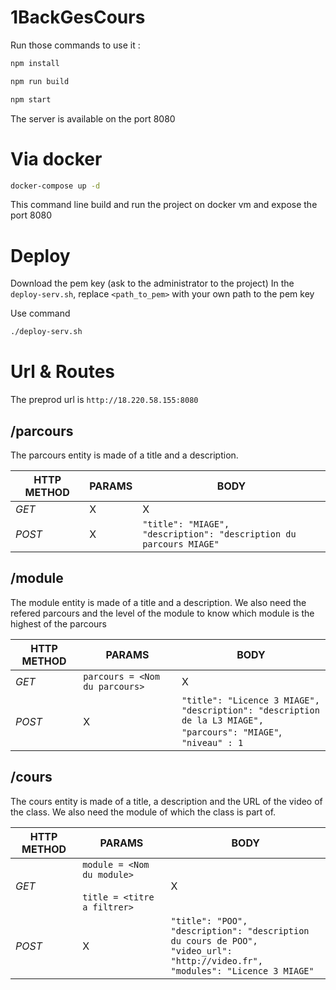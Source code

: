 # 1BackGesCours

Run those commands to use it :

```sh
npm install

npm run build

npm start
```

The server is available on the port 8080

# Via docker
```sh
docker-compose up -d 
```

This command line build and run the project on docker vm and expose the port 8080

# Deploy

Download the pem key (ask to the administrator to the project)
In the `deploy-serv.sh`, replace `<path_to_pem>` with your own path to the pem key

Use command
```sh
./deploy-serv.sh
```

# Url & Routes

The preprod url is `http://18.220.58.155:8080` 

## /parcours  
  
The parcours entity is made of a title and a description.
  
| **HTTP METHOD** | **PARAMS** | **BODY** | 
|------------|----------| -----| 
| *GET* | X | X    
| *POST* | X | `"title": "MIAGE",`<br>`"description": "description du parcours MIAGE"`

## /module

The module entity is made of a title and a description. We also need the refered parcours and the level of the module to know which module is the highest of the parcours

| **HTTP METHOD** | **PARAMS** | **BODY** | 
|------------|----------| -----| 
| *GET* | `parcours = <Nom du parcours>` | X    
| *POST* | X | `"title": "Licence 3 MIAGE",`<br>`"description": "description de la L3 MIAGE",`<br>`"parcours": "MIAGE"`,<br>`"niveau" : 1`

## /cours

The cours entity is made of a title, a description and the URL of the video of the class. We also need the module of which the class is part of.

| **HTTP METHOD** | **PARAMS** | **BODY** | 
|------------|----------| -----| 
| *GET* | `module = <Nom du module>` <br><br> `title = <titre a filtrer>` | X    
| *POST* | X | `"title": "POO",`<br>`"description": "description du cours de POO",`<br>`"video_url": "http://video.fr",`<br>`"modules": "Licence 3 MIAGE"`
